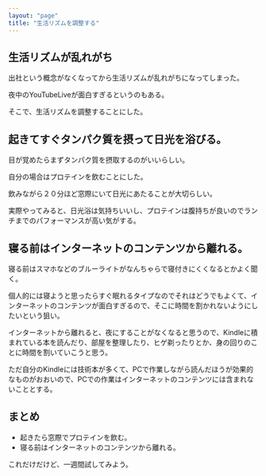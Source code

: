 ```yaml
---
layout: "page"
title: "生活リズムを調整する"
---
```


## 生活リズムが乱れがち
出社という概念がなくなってから生活リズムが乱れがちになってしまった。

夜中のYouTubeLiveが面白すぎるというのもある。

そこで、生活リズムを調整することにした。

## 起きてすぐタンパク質を摂って日光を浴びる。
目が覚めたらまずタンパク質を摂取するのがいいらしい。

自分の場合はプロテインを飲むことにした。

飲みながら２０分ほど窓際にいて日光にあたることが大切らしい。

実際やってみると、日光浴は気持ちいいし、プロテインは腹持ちが良いのでランチまでのパフォーマンスが高い気がする。

## 寝る前はインターネットのコンテンツから離れる。
寝る前はスマホなどのブルーライトがなんちゃらで寝付きにくくなるとかよく聞く。

個人的には寝ようと思ったらすぐ眠れるタイプなのでそれはどうでもよくて、インターネットのコンテンツが面白すぎるので、そこに時間を割かれないようにしたいという狙い。

インターネットから離れると、夜にすることがなくなると思うので、Kindleに積まれている本を読んだり、部屋を整理したり、ヒゲ剃ったりとか、身の回りのことに時間を割いていこうと思う。

ただ自分のKindleには技術本が多くて、PCで作業しながら読んだほうが効果的なものがおおいので、PCでの作業はインターネットのコンテンツには含まれないこととする。

## まとめ
- 起きたら窓際でプロテインを飲む。
- 寝る前はインターネットのコンテンツから離れる。

これだけだけど、一週間試してみよう。
